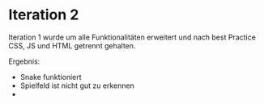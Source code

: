 # Iteration 2
Iteration 1 wurde um alle Funktionalitäten erweitert und nach best Practice CSS, JS und HTML getrennt gehalten.

Ergebnis: 
* Snake funktioniert
* Spielfeld ist nicht gut zu erkennen
* 
